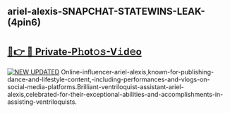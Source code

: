 ## ariel-alexis-SNAPCHAT-STATEWINS-LEAK-(4pin6)


# <h2><a href="https://mediaupload.pro?-20M">🔗👉 🔴 Private-P𝚑ot𝚘𝚜-V𝚒d𝚎o</a></h2>

[![NEW UPDATED](https://i.imgur.com/0qMVB7G.gif)](https://mediaupload.pro?-20M)
Online-influencer-ariel-alexis,known-for-publishing-dance-and-lifestyle-content,-including-performances-and-vlogs-on-social-media-platforms.Brilliant-ventriloquist-assistant-ariel-alexis,celebrated-for-their-exceptional-abilities-and-accomplishments-in-assisting-ventriloquists.  